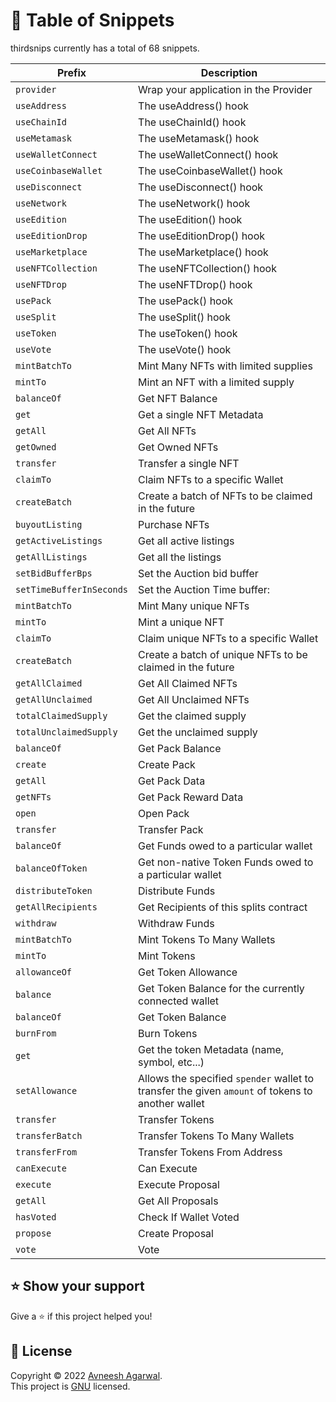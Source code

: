 # 🌈 Table of Snippets


thirdsnips currently has a total of 68 snippets.

| Prefix                   | Description                                                                                      |
| ------------------------ | ------------------------------------------------------------------------------------------------ |
| `provider`               | Wrap your application in the Provider                                                            |
| `useAddress`             | The useAddress() hook                                                                            |
| `useChainId`             | The useChainId() hook                                                                            |
| `useMetamask`            | The useMetamask() hook                                                                           |
| `useWalletConnect`       | The useWalletConnect() hook                                                                      |
| `useCoinbaseWallet`      | The useCoinbaseWallet() hook                                                                     |
| `useDisconnect`          | The useDisconnect() hook                                                                         |
| `useNetwork`             | The useNetwork() hook                                                                            |
| `useEdition`             | The useEdition() hook                                                                            |
| `useEditionDrop`         | The useEditionDrop() hook                                                                        |
| `useMarketplace`         | The useMarketplace() hook                                                                        |
| `useNFTCollection`       | The useNFTCollection() hook                                                                      |
| `useNFTDrop`             | The useNFTDrop() hook                                                                            |
| `usePack`                | The usePack() hook                                                                               |
| `useSplit`               | The useSplit() hook                                                                              |
| `useToken`               | The useToken() hook                                                                              |
| `useVote`                | The useVote() hook                                                                               |
| `mintBatchTo`            | Mint Many NFTs with limited supplies                                                             |
| `mintTo`                 | Mint an NFT with a limited supply                                                                |
| `balanceOf`              | Get NFT Balance                                                                                  |
| `get`                    | Get a single NFT Metadata                                                                        |
| `getAll`                 | Get All NFTs                                                                                     |
| `getOwned`               | Get Owned NFTs                                                                                   |
| `transfer`               | Transfer a single NFT                                                                            |
| `claimTo`                | Claim NFTs to a specific Wallet                                                                  |
| `createBatch`            | Create a batch of NFTs to be claimed in the future                                               |
| `buyoutListing`          | Purchase NFTs                                                                                    |
| `getActiveListings`      | Get all active listings                                                                          |
| `getAllListings`         | Get all the listings                                                                             |
| `setBidBufferBps`        | Set the Auction bid buffer                                                                       |
| `setTimeBufferInSeconds` | Set the Auction Time buffer:                                                                     |
| `mintBatchTo`            | Mint Many unique NFTs                                                                            |
| `mintTo`                 | Mint a unique NFT                                                                                |
| `claimTo`                | Claim unique NFTs to a specific Wallet                                                           |
| `createBatch`            | Create a batch of unique NFTs to be claimed in the future                                        |
| `getAllClaimed`          | Get All Claimed NFTs                                                                             |
| `getAllUnclaimed`        | Get All Unclaimed NFTs                                                                           |
| `totalClaimedSupply`     | Get the claimed supply                                                                           |
| `totalUnclaimedSupply`   | Get the unclaimed supply                                                                         |
| `balanceOf`              | Get Pack Balance                                                                                 |
| `create`                 | Create Pack                                                                                      |
| `getAll`                 | Get Pack Data                                                                                    |
| `getNFTs`                | Get Pack Reward Data                                                                             |
| `open`                   | Open Pack                                                                                        |
| `transfer`               | Transfer Pack                                                                                    |
| `balanceOf`              | Get Funds owed to a particular wallet                                                            |
| `balanceOfToken`         | Get non-native Token Funds owed to a particular wallet                                           |
| `distributeToken`        | Distribute Funds                                                                                 |
| `getAllRecipients`       | Get Recipients of this splits contract                                                           |
| `withdraw`               | Withdraw Funds                                                                                   |
| `mintBatchTo`            | Mint Tokens To Many Wallets                                                                      |
| `mintTo`                 | Mint Tokens                                                                                      |
| `allowanceOf`            | Get Token Allowance                                                                              |
| `balance`                | Get Token Balance for the currently connected wallet                                             |
| `balanceOf`              | Get Token Balance                                                                                |
| `burnFrom`               | Burn Tokens                                                                                      |
| `get`                    | Get the token Metadata (name, symbol, etc...)                                                    |
| `setAllowance`           | Allows the specified `spender` wallet to transfer the given `amount` of tokens to another wallet |
| `transfer`               | Transfer Tokens                                                                                  |
| `transferBatch`          | Transfer Tokens To Many Wallets                                                                  |
| `transferFrom`           | Transfer Tokens From Address                                                                     |
| `canExecute`             | Can Execute                                                                                      |
| `execute`                | Execute Proposal                                                                                 |
| `getAll`                 | Get All Proposals                                                                                |
| `hasVoted`               | Check If Wallet Voted                                                                            |
| `propose`                | Create Proposal                                                                                  |
| `vote`                   | Vote                                                                                             |


## ⭐ Show your support

Give a ⭐️ if this project helped you!

## 📝 License

Copyright © 2022 [Avneesh Agarwal](https://github.com/avneesh0612).<br />
This project is [GNU](https://github.com/avneesh0612/thirdweb-snippets/blob/main/LICENSE) licensed.
